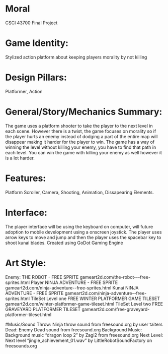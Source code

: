 # Moral
CSCI 43700 Final Project

# Game Identity:
Stylized action platform about keeping players morality by not killing

# Design Pillars:
Platformer, Action

# General/Story/Mechanics Summary:
The game uses a platform shooter to take the player to the next level in each scene.
However there is a twist, the game focuses on morality so if the player hurts an enemy
instead of dodging a part of the entire map will disappear making it harder for the player to
win. The game has a way of winning the level without killing your enemy, you have to find
that path in each level. You can win the game with killing your enemy as well however it is a
lot harder.

# Features:
Platform Scroller, Camera, Shooting, Animation, Dissapearing Elements.

# Interface:
The player interface will be using the keyboard on computer, will future adoption to
mobile development using a onscreen joystick. The player uses arrow keys to move and jump
and then the player uses the spacebar key to shoot kunai blades.
Created using GoDot Gaming Engine

# Art Style:
  Enemy:
    THE ROBOT - FREE SPRITE
    gameart2d.com/the-robot---free-sprites.html
  Player
    NINJA ADVENTURE - FREE SPRITE
    gameart2d.com/ninja-adventure--free-sprites.html
  Kunai
    NINJA ADVENTURE - FREE SPRITE
    gameart2d.com/ninja-adventure--free-sprites.html
  TileSet Level one
    FREE WINTER PLATFORMER GAME TILESET
    gameart2d.com/winter-platformer-game-tileset.html
  TileSet Level two
    FREE GRAVEYARD PLATFORMER TILESET
    gameart2d.com/free-graveyard-platformer-tileset.html

#Music/Sound
  Throw:
    Ninja throw sound from freesound.org by user taiters
  Dead:
    Enemy Dead sound from freesound.org
  Background Music:
    Background music “dragon loop 2” by Zagi2 from freesound.org
  Next Level:
    Next level “jingle_achievement_01.wav” by LittleRobotSoundFactory on
    freesounds.org
